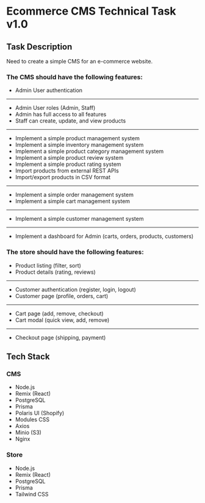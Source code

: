 # Ecommerce CMS Technical Task v1.0

## Task Description

Need to create a simple CMS for an e-commerce website.

### The CMS should have the following features:

- Admin User authentication

---

- Admin User roles (Admin, Staff)
- Admin has full access to all features
- Staff can create, update, and view products

---

- Implement a simple product management system
- Implement a simple inventory management system
- Implement a simple product category management system
- Implement a simple product review system
- Implement a simple product rating system
- Import products from external REST APIs
- Import/export products in CSV format

---

- Implement a simple order management system
- Implement a simple cart management system

---

- Implement a simple customer management system

---

- Implement a dashboard for Admin (carts, orders, products, customers)

### The store should have the following features:

- Product listing (filter, sort)
- Product details (rating, reviews)

---

- Customer authentication (register, login, logout)
- Customer page (profile, orders, cart)

---

- Cart page (add, remove, checkout)
- Cart modal (quick view, add, remove)

---

- Checkout page (shipping, payment)

## Tech Stack

### CMS

- Node.js
- Remix (React)
- PostgreSQL
- Prisma
- Polaris UI (Shopify)
- Modules CSS
- Axios
- Minio (S3)
- Nginx

### Store

- Node.js
- Remix (React)
- PostgreSQL
- Prisma
- Tailwind CSS
